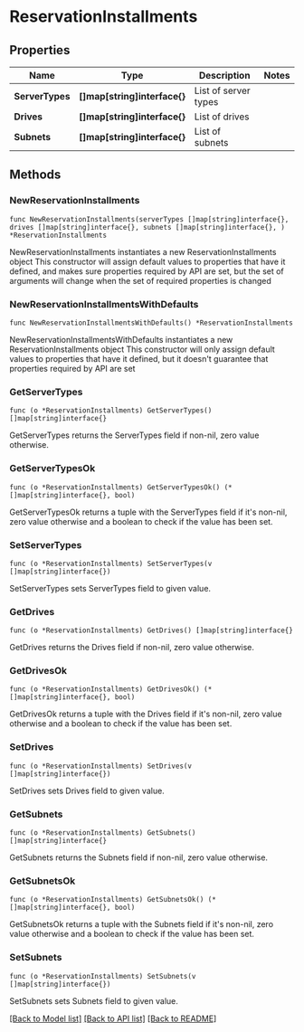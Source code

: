# ReservationInstallments

## Properties

Name | Type | Description | Notes
------------ | ------------- | ------------- | -------------
**ServerTypes** | **[]map[string]interface{}** | List of server types | 
**Drives** | **[]map[string]interface{}** | List of drives | 
**Subnets** | **[]map[string]interface{}** | List of subnets | 

## Methods

### NewReservationInstallments

`func NewReservationInstallments(serverTypes []map[string]interface{}, drives []map[string]interface{}, subnets []map[string]interface{}, ) *ReservationInstallments`

NewReservationInstallments instantiates a new ReservationInstallments object
This constructor will assign default values to properties that have it defined,
and makes sure properties required by API are set, but the set of arguments
will change when the set of required properties is changed

### NewReservationInstallmentsWithDefaults

`func NewReservationInstallmentsWithDefaults() *ReservationInstallments`

NewReservationInstallmentsWithDefaults instantiates a new ReservationInstallments object
This constructor will only assign default values to properties that have it defined,
but it doesn't guarantee that properties required by API are set

### GetServerTypes

`func (o *ReservationInstallments) GetServerTypes() []map[string]interface{}`

GetServerTypes returns the ServerTypes field if non-nil, zero value otherwise.

### GetServerTypesOk

`func (o *ReservationInstallments) GetServerTypesOk() (*[]map[string]interface{}, bool)`

GetServerTypesOk returns a tuple with the ServerTypes field if it's non-nil, zero value otherwise
and a boolean to check if the value has been set.

### SetServerTypes

`func (o *ReservationInstallments) SetServerTypes(v []map[string]interface{})`

SetServerTypes sets ServerTypes field to given value.


### GetDrives

`func (o *ReservationInstallments) GetDrives() []map[string]interface{}`

GetDrives returns the Drives field if non-nil, zero value otherwise.

### GetDrivesOk

`func (o *ReservationInstallments) GetDrivesOk() (*[]map[string]interface{}, bool)`

GetDrivesOk returns a tuple with the Drives field if it's non-nil, zero value otherwise
and a boolean to check if the value has been set.

### SetDrives

`func (o *ReservationInstallments) SetDrives(v []map[string]interface{})`

SetDrives sets Drives field to given value.


### GetSubnets

`func (o *ReservationInstallments) GetSubnets() []map[string]interface{}`

GetSubnets returns the Subnets field if non-nil, zero value otherwise.

### GetSubnetsOk

`func (o *ReservationInstallments) GetSubnetsOk() (*[]map[string]interface{}, bool)`

GetSubnetsOk returns a tuple with the Subnets field if it's non-nil, zero value otherwise
and a boolean to check if the value has been set.

### SetSubnets

`func (o *ReservationInstallments) SetSubnets(v []map[string]interface{})`

SetSubnets sets Subnets field to given value.



[[Back to Model list]](../README.md#documentation-for-models) [[Back to API list]](../README.md#documentation-for-api-endpoints) [[Back to README]](../README.md)


